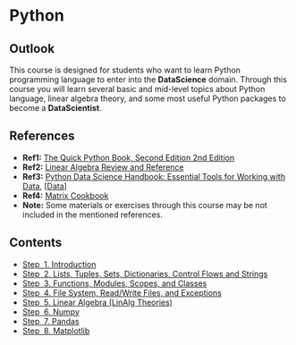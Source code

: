 # Python

## Outlook
This course is designed for students who want to learn Python programming language to enter into the **DataScience** domain. Through this course you will learn several basic and mid-level topics about Python language, linear algebra theory, and some most useful Python packages to become a **DataScientist**.

## References
- **Ref1:** [The Quick Python Book, Second Edition 2nd Edition](https://www.amazon.com/Quick-Python-Book-Second/dp/193518220X)
- **Ref2:** [Linear Algebra Review and Reference](http://cs229.stanford.edu/section/cs229-linalg.pdf)
- **Ref3:** [Python Data Science Handbook: Essential Tools for Working with Data](https://www.amazon.com/Python-Data-Science-Handbook-Essential/dp/1491912057), [[Data](https://github.com/jakevdp/PythonDataScienceHandbook/tree/master/notebooks/data)]
- **Ref4:** [Matrix Cookbook](https://www.math.uwaterloo.ca/~hwolkowi/matrixcookbook.pdf)
- **Note:** Some materials or exercises through this course may be not included in the mentioned references.

## Contents 

- [Step &nbsp;1. Introduction](01-Introduction.md)
- [Step &nbsp;2. Lists, Tuples, Sets, Dictionaries, Control Flows and Strings](02-Lists-Tuples-Sets-Dictionaries-ControlFlows-Strings.md)
- [Step &nbsp;3. Functions, Modules, Scopes, and Classes](03-Functions-Modules-Scopes-Classes.md)
- [Step &nbsp;4. File System, Read/Write Files, and Exceptions](04-FileSystem-ReadAndWriteFiles-Exceptions.md)
- [Step &nbsp;5. Linear Algebra (LinAlg Theories)](05-LinearAlgebra.md)
- [Step &nbsp;6. Numpy](06-Numpy.md)
- [Step &nbsp;7. Pandas](07-Pandas.md)
- [Step &nbsp;8. Matplotlib](08-Matplotlib.md)



